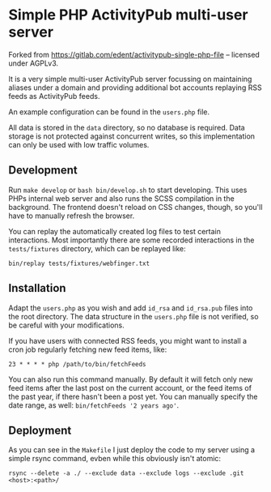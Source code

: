 # Simple PHP ActivityPub multi-user server

Forked from https://gitlab.com/edent/activitypub-single-php-file – licensed
under AGPLv3.

It is a very simple multi-user ActivityPub server focussing on maintaining
aliases under a domain and providing additional bot accounts replaying RSS
feeds as ActivityPub feeds.

An example configuration can be found in the `users.php` file.

All data is stored in the `data` directory, so no database is required. Data
storage is not protected against concurrent writes, so this implementation can
only be used with low traffic volumes.

## Development

Run `make develop` or `bash bin/develop.sh` to start developing. This uses PHPs
internal web server and also runs the SCSS compilation in the background. The
frontend doesn't reload on CSS changes, though, so you'll have to manually
refresh the browser.

You can replay the automatically created log files to test certain
interactions. Most importantly there are some recorded interactions in the
`tests/fixtures` directory, which can be replayed like:

    bin/replay tests/fixtures/webfinger.txt

## Installation

Adapt the `users.php` as you wish and add `id_rsa` and `id_rsa.pub` files into
the root directory. The data structure in the `users.php` file is not verified,
so be careful with your modifications.

If you have users with connected RSS feeds, you might want to install a cron
job regularly fetching new feed items, like:

    23 * * * * php /path/to/bin/fetchFeeds

You can also run this command manually. By default it will fetch only new feed
items after the last post on the current account, or the feed items of the past
year, if there hasn't been a post yet. You can manually specify the date range,
as well: `bin/fetchFeeds '2 years ago'`.

## Deployment

As you can see in the `Makefile` I just deploy the code to my server using a
simple rsync command, evben while this obviously isn't atomic:

    rsync --delete -a ./ --exclude data --exclude logs --exclude .git <host>:<path>/

